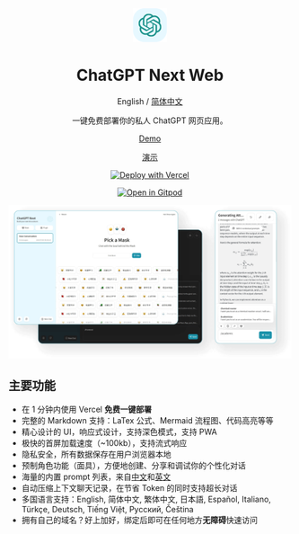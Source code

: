 <div align="center">
<img src="./docs/images/icon.svg" alt="icon"/>

<h1 align="center">ChatGPT Next Web</h1>

English / [简体中文](./README_CN.md)

一键免费部署你的私人 ChatGPT 网页应用。

[Demo](https://chatgpt.nanyinet.com/) 

[演示](https://chatgpt.nanyinet.com/) 

[![Deploy with Vercel](https://vercel.com/button)](https://vercel.com/new/clone?repository-url=https://github.com/NanYiNet/ChatGPT-Web&env=OPENAI_API_KEY&env=CODE&project-name=chatgpt-next-web&repository-name=Nathan-ChatGPT-Web)

[![Open in Gitpod](https://gitpod.io/button/open-in-gitpod.svg)](https://gitpod.io/#https://github.com/NanYiNet/ChatGPT-Web)

![cover](./docs/images/cover.png)

</div>


## 主要功能

- 在 1 分钟内使用 Vercel **免费一键部署**
- 完整的 Markdown 支持：LaTex 公式、Mermaid 流程图、代码高亮等等
- 精心设计的 UI，响应式设计，支持深色模式，支持 PWA
- 极快的首屏加载速度（~100kb），支持流式响应
- 隐私安全，所有数据保存在用户浏览器本地
- 预制角色功能（面具），方便地创建、分享和调试你的个性化对话
- 海量的内置 prompt 列表，来自[中文](https://github.com/PlexPt/awesome-chatgpt-prompts-zh)和[英文](https://github.com/f/awesome-chatgpt-prompts)
- 自动压缩上下文聊天记录，在节省 Token 的同时支持超长对话
- 多国语言支持：English, 简体中文, 繁体中文, 日本語, Español, Italiano, Türkçe, Deutsch, Tiếng Việt, Русский, Čeština
- 拥有自己的域名？好上加好，绑定后即可在任何地方**无障碍**快速访问


